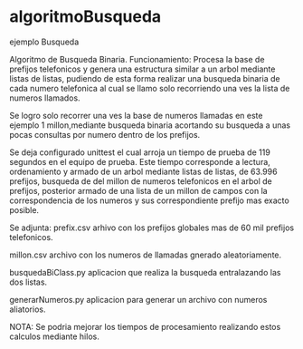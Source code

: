 # algoritmoBusqueda
ejemplo Busqueda

Algoritmo de Busqueda Binaria.
Funcionamiento: Procesa la base de prefijos telefonicos y genera una estructura similar a un arbol mediante listas de listas, pudiendo de esta forma realizar una busqueda binaria de cada numero telefonica al cual se llamo solo recorriendo una ves la lista de numeros llamados.

Se logro solo recorrer una ves la base de numeros llamadas en este ejemplo 1 millon,mediante busqueda binaria acortando su busqueda a unas pocas consultas por numero dentro de los prefijos.

Se deja configurado unittest el cual arroja un tiempo de prueba de 119 segundos en el equipo de prueba. Este tiempo corresponde a lectura, ordenamiento y armado de un arbol mediante listas de listas, de 63.996 prefijos, busqueda de del millon de numeros telefonicos en el arbol de prefijos, posterior armado de una lista de un millon de campos con la correspondencia de los numeros y sus correspondiente prefijo mas exacto posible.


Se adjunta:
prefix.csv arhivo con los prefijos globales mas de 60 mil prefijos telefonicos.

millon.csv archivo con los numeros de llamadas gnerado aleatoriamente.

busquedaBiClass.py aplicacion que realiza la busqueda entralazando las dos listas.

generarNumeros.py aplicacion para generar un archivo con numeros aliatorios.

NOTA: Se podria mejorar los tiempos de procesamiento realizando estos calculos mediante hilos.
